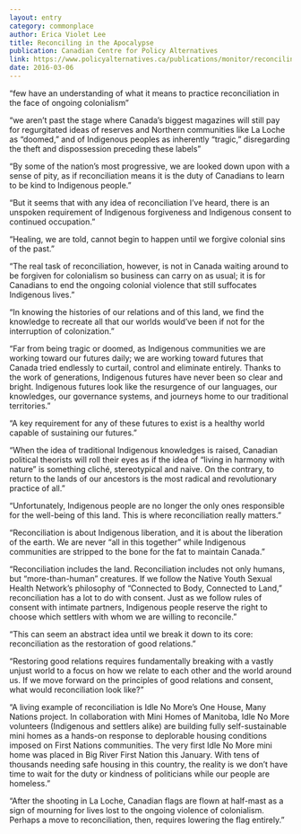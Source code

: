 ```yaml
---
layout: entry
category: commonplace
author: Erica Violet Lee
title: Reconciling in the Apocalypse
publication: Canadian Centre for Policy Alternatives
link: https://www.policyalternatives.ca/publications/monitor/reconciling-apocalypse
date: 2016-03-06
---
```


“few have an understanding of what it means to practice reconciliation in the face of ongoing colonialism”

“we aren’t past the stage where Canada’s biggest magazines will still pay for regurgitated ideas of reserves and Northern communities like La Loche as “doomed,” and of Indigenous peoples as inherently “tragic,” disregarding the theft and dispossession preceding these labels”

“By some of the nation’s most progressive, we are looked down upon with a sense of pity, as if reconciliation means it is the duty of Canadians to learn to be kind to Indigenous people.”

“But it seems that with any idea of reconciliation I’ve heard, there is an unspoken requirement of Indigenous forgiveness and Indigenous consent to continued occupation.”

“Healing, we are told, cannot begin to happen until we forgive colonial sins of the past.”

“The real task of reconciliation, however, is not in Canada waiting around to be forgiven for colonialism so business can carry on as usual; it is for Canadians to end the ongoing colonial violence that still suffocates Indigenous lives.”

“In knowing the histories of our relations and of this land, we find the knowledge to recreate all that our worlds would’ve been if not for the interruption of colonization.”

“Far from being tragic or doomed, as Indigenous communities we are working toward our futures daily; we are working toward futures that Canada tried endlessly to curtail, control and eliminate entirely. Thanks to the work of generations, Indigenous futures have never been so clear and bright. Indigenous futures look like the resurgence of our languages, our knowledges, our governance systems, and journeys home to our traditional territories.”

“A key requirement for any of these futures to exist is a healthy world capable of sustaining our futures.”

“When the idea of traditional Indigenous knowledges is raised, Canadian political theorists will roll their eyes as if the idea of “living in harmony with nature” is something cliché, stereotypical and naive. On the contrary, to return to the lands of our ancestors is the most radical and revolutionary practice of all.”

“Unfortunately, Indigenous people are no longer the only ones responsible for the well-being of this land. This is where reconciliation really matters.”

“Reconciliation is about Indigenous liberation, and it is about the liberation of the earth. We are never “all in this together” while Indigenous communities are stripped to the bone for the fat to maintain Canada.”

“Reconciliation includes the land. Reconciliation includes not only humans, but “more-than-human” creatures. If we follow the Native Youth Sexual Health Network’s philosophy of “Connected to Body, Connected to Land,” reconciliation has a lot to do with consent. Just as we follow rules of consent with intimate partners, Indigenous people reserve the right to choose which settlers with whom we are willing to reconcile.”

“This can seem an abstract idea until we break it down to its core: reconciliation as the restoration of good relations.”

“Restoring good relations requires fundamentally breaking with a vastly unjust world to a focus on how we relate to each other and the world around us. If we move forward on the principles of good relations and consent, what would reconciliation look like?”

“A living example of reconciliation is Idle No More’s One House, Many Nations project. In collaboration with Mini Homes of Manitoba, Idle No More volunteers (Indigenous and settlers alike) are building fully self-sustainable mini homes as a hands-on response to deplorable housing conditions imposed on First Nations communities. The very first Idle No More mini home was placed in Big River First Nation this January. With tens of thousands needing safe housing in this country, the reality is we don’t have time to wait for the duty or kindness of politicians while our people are homeless.”

“After the shooting in La Loche, Canadian flags are flown at half-mast as a sign of mourning for lives lost to the ongoing violence of colonialism. Perhaps a move to reconciliation, then, requires lowering the flag entirely.”


